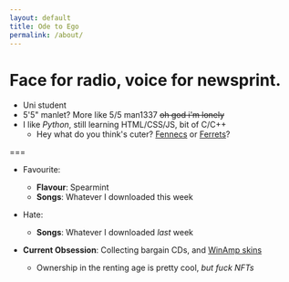```yaml
---
layout: default
title: Ode to Ego
permalink: /about/
---
```


<h1 id="console-banner">Face for radio, voice for newsprint.</h1>

+ Uni student
+ 5'5" manlet? More like 5/5 man1337 ~~oh god i'm lonely~~
+ I like *Python*, still learning HTML/CSS/JS, bit of C/C++
  + Hey what do you think's cuter? 
    [Fennecs](https://twitter.com/FennecsDaily)
    or
    [Ferrets](https://twitter.com/kaho_ferrets)?

===

- Favourite:
  - **Flavour**: Spearmint
  - **Songs**: Whatever I downloaded this week

- Hate:
  - **Songs**: Whatever I downloaded *last* week


- **Current Obsession**: Collecting bargain CDs, and [WinAmp skins](https://twitter.com/winampskins)
  - Ownership in the renting age is pretty cool, *but fuck NFTs*



<script>
  function init() {
    typeOutText('#console-banner',
    {
      ms: 15,
      slowCoeff: 30,
    });
  }

  window.onload = init;
</script>